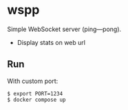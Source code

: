 # wspp

Simple WebSocket server (ping—pong).

- Display stats on web url

## Run

With custom port:

```
$ export PORT=1234
$ docker compose up
```
